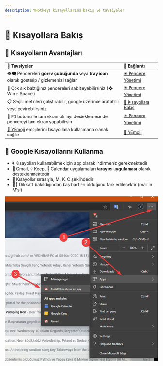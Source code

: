 ```yaml
---
description: YHotkeys kısayollarına bakış ve tavsiyeler
---
```


# 👀 Kısayollara Bakış

## 💖 Kısayolların Avantajları

| 🌟 Tavsiyeler | 🔗 Bağlantı |
| :--- | :--- |
| 👁‍🗨 Pencereleri **görev çubuğunda** veya **tray icon** olarak gösterip / gizlemenizi sağlar | [✴️ Pencere Yönetimi](pencere-yoenetimi.md) |
| 📌 Çok sık baktığınız pencereleri sabitleyebilirsiniz \(❖ Win ⌂ Space \) | [✴️ Pencere Yönetimi](pencere-yoenetimi.md) |
| 📋 Seçili metinleri çalıştırabilir, google üzerinde aratabilir veye çevirebilirsiniz | [👀 Kısayollara Bakış](kisayollara-bakis.md) |
| 🔳 F1 butonu ile tam ekran olmayı desteklemese de pencereyi tam ekran yapabilirsin | [✴️ Pencere Yönetimi](pencere-yoenetimi.md) |
| [🚀 YEmoji](../yemoji.md) emojilerini kısayollarla kullanmana olanak sağlar | [🚀 YEmoji](../yemoji.md) |

## 📢 Google Kısayollarını Kullanma

* ⏬ Kısayolları kullanabilmek için app olarak indirmeniz gerekmektedir
* 📧 Gmail, 💡 Keep, 📅 Calendar uygulamaları **tarayıcı uygulaması** olarak desteklenmektedir
* 💞 Kısayollar sırasıyla, M, K, C şeklindedir
* 💁‍♂️ Dikkatli bakıldığından baş harfleri olduğunu fark edilecektir \(mail'in M'si\)

![](../.gitbook/assets/making_browser_app.png)

